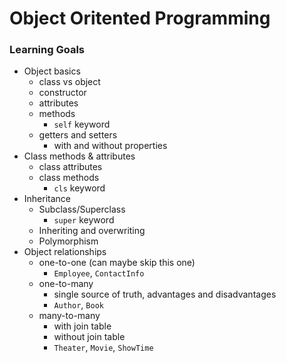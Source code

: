 # Object Oritented Programming

### Learning Goals
- Object basics
    - class vs object
    - constructor
    - attributes
    - methods
        - `self` keyword
    - getters and setters
        - with and without properties
- Class methods & attributes
    - class attributes
    - class methods
        - `cls` keyword
- Inheritance
    - Subclass/Superclass
        - `super` keyword
    - Inheriting and overwriting
    - Polymorphism
- Object relationships
    - one-to-one (can maybe skip this one)
        - `Employee`, `ContactInfo`
    - one-to-many
        - single source of truth, advantages and disadvantages
        - `Author`, `Book`
    - many-to-many
        - with join table
        - without join table
        - `Theater`, `Movie`, `ShowTime`